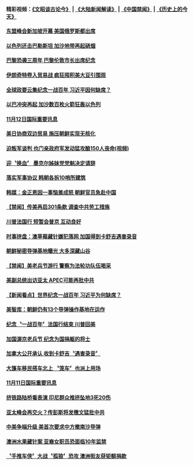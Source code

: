 #### 精彩视频：[《文昭谈古论今》](https://github.com/gfw-breaker/wenzhao/blob/master/README.md?t=11140031) | [《大陆新闻解读》](https://github.com/gfw-breaker/ntdtv-comedy/blob/master/README.md?t=11140031) | [《中国禁闻》](https://github.com/gfw-breaker/ntdtv-news/blob/master/README.md?t=11140031) | [《历史上的今天》](https://github.com/gfw-breaker/today-in-history/blob/master/README.md?t=11140031) 


#### [东盟峰会新加坡开幕 美国俄罗斯都出席](../pages/news202/a1399176.md?t=11140031) 

#### [以色列还击巴勒斯坦 加沙地带再起硝烟](../pages/news202/a1399173.md?t=11140031) 

#### [巴黎恐袭三周年 巴黎伦敦市长出席纪念](../pages/news202/a1399172.md?t=11140031) 

#### [伊朗奇特卷入贸易战 疯狂囤积美大豆引围观](../pages/news202/a1399049.md?t=11140031) 

#### [全球政要云集纪念一战百年 习近平因何缺席？](../pages/news202/a1399093.md?t=11140031) 

#### [以巴冲突再起 加沙数百枚火箭狂轰以色列](../pages/news202/a1399162.md?t=11140031) 


#### [11月12日国际重要讯息](../pages/news202/a1399158.md?t=11140031) 

#### [美日协商双边贸易 施压朝鲜实现无核化](../pages/news202/a1399157.md?t=11140031) 

#### [迫叛军谈判 也门亲政府军发动猛攻酿150人丧命(视频)](../pages/news202/a1399145.md?t=11140031) 

#### [迎〝换血〞 墨克尔姊妹党党魁决定请辞](../pages/news202/a1399127.md?t=11140031) 

#### [落实军事协议 韩朝各拆10哨所建筑](../pages/news202/a1399121.md?t=11140031) 

#### [韩媒：金正恩因一事恼羞成怒 朝鲜官员急赴中国](../pages/news202/a1399103.md?t=11140031) 


#### [【禁闻】传美再启301条款 调查中共劳工措施](../pages/news202/a1399087.md?t=11140031) 

#### [川普法国行 短暂会普京 互动良好](../pages/news202/a1399083.md?t=11140031) 

#### [时事拼盘：澳草莓藏针嫌犯落网 加国得到卡舒吉遇害录音](../pages/news202/a1399075.md?t=11140031) 

#### [朝鲜秘密导弹基地曝光 大多深藏山谷](../pages/news202/a1399073.md?t=11140031) 

#### [【禁闻】美老兵节游行 警察为法轮功队伍喝采](../pages/news202/a1399071.md?t=11140031) 

#### [美副总统出访亚太  APEC可能再批中共](../pages/news202/a1399067.md?t=11140031) 

#### [【新闻看点】世界纪念一战百年 习近平为何缺席？](../pages/news202/a1399059.md?t=11140031) 

#### [美智库：朝鲜仍有13个导弹操作基地在运作](../pages/news202/a1399058.md?t=11140031) 


#### [纪念〝一战百年〞法国行结束 川普回美](../pages/news202/a1399030.md?t=11140031) 

#### [加国渥京老兵节 纪念为国捐躯的将士](../pages/news202/a1399027.md?t=11140031) 

#### [加拿大公开承认 收到卡舒吉〝遇害录音〞](../pages/news202/a1399026.md?t=11140031) 

#### [大篷车移民搭车北上 〝笼车〞也派上用场](../pages/news202/a1399022.md?t=11140031) 


#### [11月11日国际重要讯息](../pages/news202/a1399005.md?t=11140031) 

#### [挤铁路陆桥看表演 印尼群众推挤坠地3死20伤](../pages/news202/a1399010.md?t=11140031) 

#### [亚太峰会再交火？传彭斯将发檄文猛批中共](../pages/news202/a1399009.md?t=11140031) 

#### [中美争端升级 美首次要求中方撤南沙导弹](../pages/news202/a1398974.md?t=11140031) 

#### [澳洲水果藏针案 亚裔女职员恐面临10年监禁](../pages/news202/a1398977.md?t=11140031) 

#### [〝手推车侠〞大战〝孤狼〞恐攻  澳洲街友获钜额捐款](../pages/news202/a1398973.md?t=11140031) 

